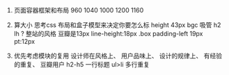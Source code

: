 1. 页面容器框架和布局
  960 1040 1000 1200 1160

2. 算大小
   思考css 布局和盒子模型来决定你要怎么标
   height 43px bgc 吸管
   h2 lh  ? 整站的风格  豆瓣是13px  line-height:18px 
   .box padding-left 19px  pt:12px 

3. 优先考虑模块的复用
   设计师在风格上、 用户品味上、 设计的规律上、 有经验的重复、 豆瓣用户
   h2-h5 一行标题
   ul>li 多行重复